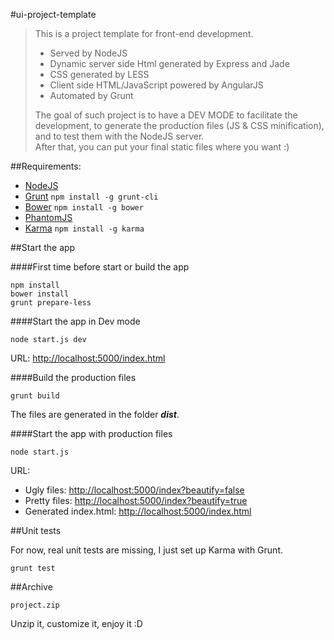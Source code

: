 #ui-project-template

>This is a project template for front-end development.
>
>- Served by NodeJS
>- Dynamic server side Html generated by Express and Jade
>- CSS generated by LESS
>- Client side HTML/JavaScript powered by AngularJS
>- Automated by Grunt
>
>The goal of such project is to have a DEV MODE to facilitate the development, to generate the production files (JS & CSS minification), and to test them with the NodeJS server.  
>After that, you can put your final static files where you want :)

##Requirements:

- [NodeJS](http://nodejs.org/download/)
- [Grunt](http://gruntjs.com/) ```npm install -g grunt-cli```
- [Bower](http://bower.io/) ```npm install -g bower```
- [PhantomJS](http://phantomjs.org/)
- [Karma](http://karma-runner.github.io/) ```npm install -g karma```

##Start the app

####First time before start or build the app

```
npm install
bower install
grunt prepare-less
```

####Start the app in Dev mode

```
node start.js dev
```

URL: [http://localhost:5000/index.html](http://localhost:5000/index.html)

####Build the production files

```
grunt build
```

The files are generated in the folder ___dist___.

####Start the app with production files

```
node start.js
```

URL:  
- Ugly files: [http://localhost:5000/index?beautify=false](http://localhost:5000/index?beautify=false)
- Pretty files: [http://localhost:5000/index?beautify=true](http://localhost:5000/index.html?beautify=true)
- Generated index.html: [http://localhost:5000/index.html](http://localhost:5000/index.html)

##Unit tests

For now, real unit tests are missing, I just set up Karma with Grunt.

```
grunt test
```
##Archive

```
project.zip
```

Unzip it, customize it, enjoy it :D
